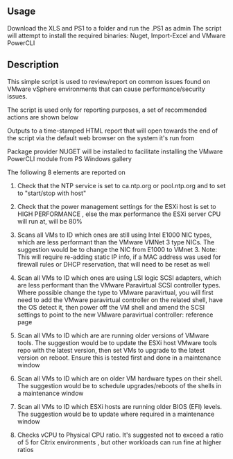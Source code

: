 ## Usage

Download the XLS and PS1 to a folder and run the .PS1 as admin
The script will attempt to install the required binaries: Nuget, Import-Excel and VMware PowerCLI

## Description

This simple script is used to review/report on common issues found on VMware vSphere environments that can cause performance/security issues. 

The script is used only for reporting purposes, a set of recommended actions are shown below

Outputs to a time-stamped HTML report that will open towards the end of the script via the default web browser on the system it's run from

Package provider NUGET will be installed to facilitate installing the VMware PowerCLI module from PS Windows gallery 

The following 8 elements are reported on

1. Check that the NTP service is set to ca.ntp.org or pool.ntp.org and to set to "start/stop with host"

1. Check that the power management settings for the ESXi host is set to HIGH PERFORMANCE , else the max performance the ESXi server CPU will run at, will be 80%

1. Scans all VMs to ID which ones are still using Intel E1000 NIC types, which are less performant than the VMware VMNet 3 type NICs. The suggestion would be to change the NIC from E1000 to VMnet 3. Note: This will require re-adding static IP info, if a MAC address was used for firewall rules or DHCP reservation, that will need to be reset as well

1. Scan all VMs to ID which ones are using LSI logic SCSI adapters, which are less performant than the VMware Paravirtual SCSI controller types. Where possible change the type to VMware paravirtual, you will first need to add the VMware paravirtual controller on the related shell, have the OS detect it, then power off the VM shell and amend the SCSI settings to point to the new VMware paravirtual controller: reference page

1. Scan all VMs to ID which are are running older versions of VMware tools. The suggestion would be to update the ESXi host VMware tools repo with the latest version, then set VMs to upgrade to the latest version on reboot. Ensure this is tested first and done in a maintenance window

1. Scan all VMs to ID which are on older VM hardware types on their shell. The suggestion would be to schedule upgrades/reboots of the shells in a maintenance window

1. Scan all VMs to ID which ESXi hosts are running older BIOS (EFI) levels. The suggestion would be to update where required in a maintenance window
1. Checks vCPU to Physical CPU ratio. It's suggested not to exceed a ratio of 5 for Citrix environments , but other workloads can run fine at higher ratios
